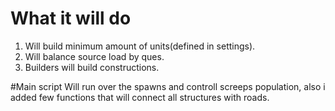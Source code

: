 # What it will do
1. Will build minimum amount of units(defined in settings).
2. Will balance source load by ques.
3. Builders will build constructions.

#Main script
Will run over the spawns and controll screeps population, also i added few functions that will connect all structures with roads.
